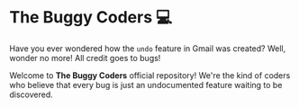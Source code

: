 # The Buggy Coders 💻

  Have you ever wondered how the `undo` feature
  in Gmail was created? Well, wonder no more! All credit goes to bugs!
  
  Welcome to **The Buggy Coders** official repository! We're the
  kind of coders who believe that every bug is just an undocumented feature
  waiting to be discovered.
